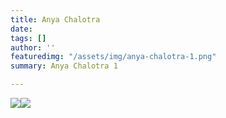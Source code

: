```yaml
---
title: Anya Chalotra
date: 
tags: []
author: ''
featuredimg: "/assets/img/anya-chalotra-1.png"
summary: Anya Chalotra 1

---
```

![](/assets/img/anya-chalotra-2.png)![](/assets/img/anya-chalotra-1.png)